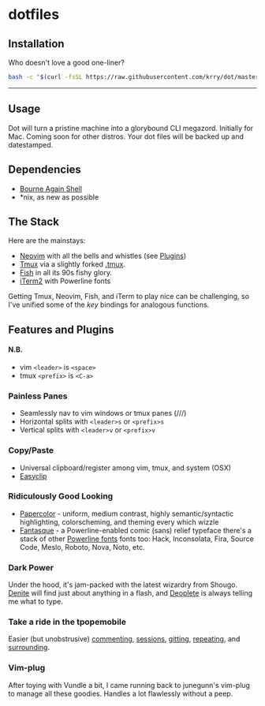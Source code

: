 # dotfiles

## Installation

Who doesn't love a good one-liner?

``` sh
bash -c "$(curl -fsSL https://raw.githubusercontent.com/krry/dot/master/dot.sh)"
```

---
## Usage

Dot will turn a pristine machine into a glorybound CLI megazord.
Initially for Mac. Coming soon for other distros.
Your dot files will be backed up and datestamped.

## Dependencies

- [Bourne Again Shell](https://www.gnu.org/software/bash/)
- *nix, as new as possible

## The Stack

Here are the mainstays:

- [Neovim](https://neovim.io/) with all the bells and whistles (see [Plugins](#plugins))
- [Tmux](https://github.com/tmux/tmux) via a slightly forked [.tmux](https://github.com/krry/.tmux).
- [Fish](https://fishshell.com/) in all its 90s fishy glory.
- [iTerm2](https://www.iterm2.com/) with Powerline fonts

Getting Tmux, Neovim, Fish, and iTerm to play nice can be challenging,
so I've unified some of the *key* bindings for analogous functions.

## Features and Plugins

#### N.B.
- vim `<leader>` is `<space>`
- tmux `<prefix>` is `<C-a>`

### Painless Panes

- Seamlessly nav to vim windows or tmux panes (<C-h>/<C-j>/<C-k>/<C-l>)
- Horizontal splits with `<leader>s` or `<prefix>s`
- Vertical splits with `<leader>v` or `<prefix>v`

### Copy/Paste

- Universal clipboard/register among vim, tmux, and system (OSX)
- [Easyclip](https://github.com/svermeulen/vim-easyclip)

### Ridiculously Good Looking

- [Papercolor](https://github.com/NLKNguyen/papercolor-theme) - uniform, medium contrast, highly semantic/syntactic highlighting, colorscheming, and theming every which wizzle
- [Fantasque](https://github.com/belluzj/fantasque-sans) - a Powerline-enabled comic (sans) relief typeface there's a stack of other [Powerline fonts](https://github.com/powerline/fonts) fonts too: Hack, Inconsolata, Fira, Source Code, Meslo, Roboto, Nova, Noto, etc.

### Dark Power

Under the hood, it's jam-packed with the latest wizardry from Shougo.
[Denite](https://github.com/Shougo/denite.nvim) will find just about anything
in a flash, and [Deoplete](https://github.com/Shougo/deoplete.nvim) is always
telling me what to type.

### Take a ride in the tpopemobile

Easier (but unobstrusive)
[commenting](https://github.com/tpope/vim-commentary),
[sessions](https://github.com/tpope/vim-obsession),
[gitting](https://github.com/tpope/vim-fugitive),
[repeating](https://github.com/tpope/vim-repeat), and
[surrounding](https://github.com/tpope/vim-surround).

### Vim-plug

After toying with Vundle a bit, I came running back to junegunn's vim-plug to
manage all these goodies. Handles a lot flawlessly without a peep.
